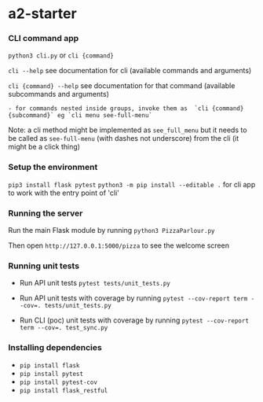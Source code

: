 # a2-starter


### CLI command app
`python3 cli.py` or `cli {command}` 

`cli --help` see documentation for cli (available commands and arguments)

`cli {command} --help` see documentation for that command (available subcommands and arguments)

    - for commands nested inside groups, invoke them as  `cli {command} {subcommand}` eg `cli menu see-full-menu`


Note: a cli method might be implemented as `see_full_menu` but it needs to be called as `see-full-menu` (with dashes not underscore) from the cli (it might be a click thing)


### Setup the environment
`pip3 install flask pytest`
`python3 -m pip install --editable .` for cli app to work with the entry point of 'cli'

### Running the server
Run the main Flask module by running `python3 PizzaParlour.py`

Then open `http://127.0.0.1:5000/pizza` to see the welcome screen

### Running unit tests
- Run API unit tests `pytest tests/unit_tests.py`

- Run API unit tests with coverage by running `pytest --cov-report term --cov=. tests/unit_tests.py`

- Run CLI (poc) unit tests with coverage by running `pytest --cov-report term --cov=. test_sync.py `


### Installing dependencies 
- `pip install flask`
- `pip install pytest`
- `pip install pytest-cov`
- `pip install flask_restful`
